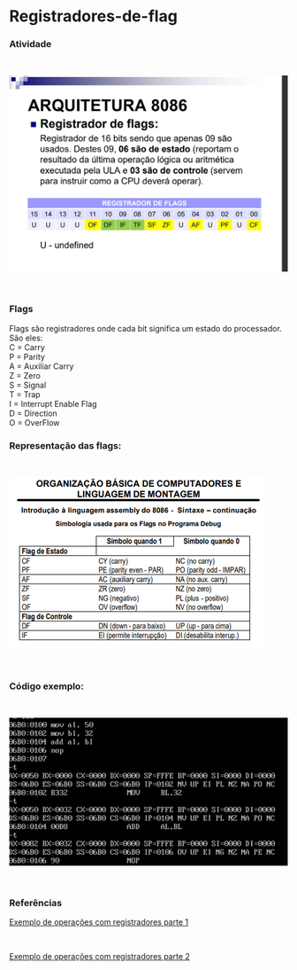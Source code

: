 # Registradores-de-flag

<h3>Atividade</h3>
<br/>

![Atividade](atividade.jfif "Atividade")

<br/>

<h3>Flags </h3>
Flags são registradores onde cada bit significa um estado do processador.<br/>
São eles:<br/>
C = Carry <br/>
P = Parity <br/>
A = Auxiliar Carry <br/>
Z = Zero <br/>
S = Signal <br/>
T = Trap <br/>
I = Interrupt Enable Flag <br/>
D = Direction <br/>
O = OverFlow <br/>

<h3>Representação das flags:</h3>

<br/>

![Flags](simbologia.png)

<br/>

<h3>Código exemplo:</h3>

<br/>

![Simbologia](código.jfif "Código exemplo 1")

<br/>

<h3>Referências</h3>

[Exemplo de operações com registradores parte 1](https://www.youtube.com/watch?v=CfVj3Iip4q4)

<br/>

[Exemplo de operações com registradores parte 2](https://www.youtube.com/watch?v=L5-YG6MYs5w&t=1967s)
